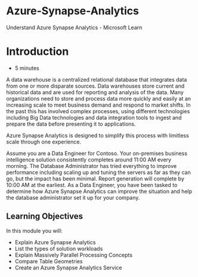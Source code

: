 # Azure-Synapse-Analytics
Understand Azure Synapse Analytics - Microsoft Learn
# **Introduction**

- 5 minutes

A data warehouse is a centralized relational database that integrates data from one or more disparate sources. Data warehouses store current and historical data and are used for reporting and analysis of the data. Many organizations need to store and process data more quickly and easily at an increasing scale to meet business demand and respond to market shifts. In the past this has involved complex processes, using different technologies including Big Data technologies and data integration tools to ingest and prepare the data before presenting it to applications.

Azure Synapse Analytics is designed to simplify this process with limitless scale through one experience.

Assume you are a Data Engineer for Contoso. Your on-premises business intelligence solution consistently completes around 11:00 AM every morning. The Database Administrator has tried everything to improve performance including scaling up and tuning the servers as far as they can go, but the impact has been minimal. Report generation will complete by 10:00 AM at the earliest. As a Data Engineer, you have been tasked to determine how Azure Synapse Analytics can improve the situation and help the database administrator set it up for your company.

## **Learning Objectives**

In this module you will:

- Explain Azure Synapse Analytics
- List the types of solution workloads
- Explain Massively Parallel Processing Concepts
- Compare Table Geometries
- Create an Azure Synapse Analytics Service

